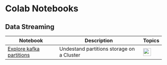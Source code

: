 # Colab Notebooks

## Data Streaming

|              Notebook                  |                Description               | Topics |
| -------------------------------------- | -----------------------------------------| -----|
| [Explore kafka partitions](https://github.com/martin-fabbri/colab-notebooks/blob/master/kafka/explore_how_kafka_partitions_work_pynb.ipynb) | Undestand partitions storage on a Cluster  | <img src="https://upload.wikimedia.org/wikipedia/commons/thumb/0/0a/Apache_kafka-icon.svg/1200px-Apache_kafka-icon.svg.png" width="25"> |
